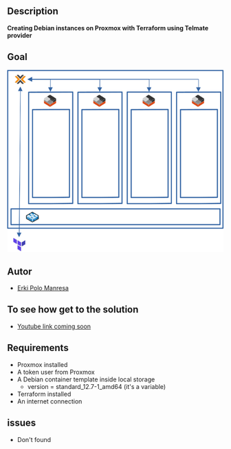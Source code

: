 ## Description
**Creating Debian instances on Proxmox with Terraform using Telmate provider**

## Goal
![Logo](Objetivo.png)

## Autor
* [Erki Polo Manresa](https://linkedin.com/in/erkipolo)

## To see how get to the solution
* [Youtube link coming soon](Próximamente)

## Requirements
- Proxmox installed
- A token user from Proxmox
- A Debian container template inside local storage
  - version = standard_12.7-1_amd64 (it's a variable)
- Terraform installed
- An internet connection

## issues
- Don't found
